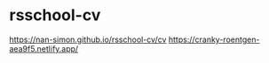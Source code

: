 # rsschool-cv

https://nan-simon.github.io/rsschool-cv/cv
https://cranky-roentgen-aea9f5.netlify.app/
